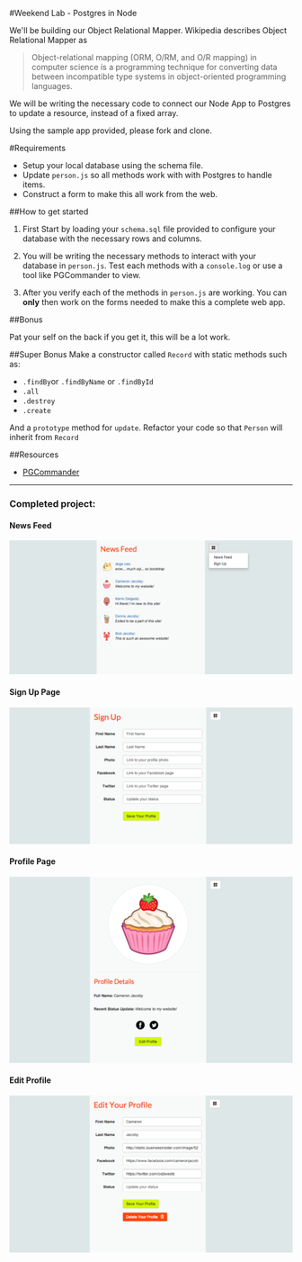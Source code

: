 #Weekend Lab - Postgres in Node

We'll be building our Object Relational Mapper. Wikipedia describes Object Relational Mapper as

> Object-relational mapping (ORM, O/RM, and O/R mapping) in computer science is a programming technique for converting data between incompatible type systems in object-oriented programming languages.

We will be writing the necessary code to connect our Node App to Postgres to update a resource, instead of a fixed array.


Using the sample  app provided, please fork and clone.

#Requirements
* Setup your local database using the schema file.
* Update `person.js` so all methods work with with Postgres to handle items.
* Construct a form to make this all work from the web.


##How to get started

1. First Start by loading your `schema.sql` file provided to configure your database with the necessary rows and columns.

2. You will be writing the necessary methods to interact with your database in `person.js`. Test each methods with a `console.log` or use a tool like PGCommander to view.

3. After you verify each of the methods in `person.js` are working. You can **only** then work on the forms needed to make this a complete web app.


##Bonus

Pat your self on the back if you get it, this will be a lot work.

##Super Bonus
Make a constructor called `Record` with static methods such as:

* `.findBy`or `.findByName` or `.findById`
*  `.all`
*  `.destroy`
*  `.create`

And a `prototype` method for `update`. Refactor your code so that `Person` will inherit from `Record`

##Resources
* [PGCommander](https://eggerapps.at/pgcommander/)


--------------------

### Completed project:

#### News Feed

![ScreenShot](/public/images/screenshot_feed.png)

#### Sign Up Page

![ScreenShot](/public/images/screenshot_new.png)

#### Profile Page

![ScreenShot](/public/images/screenshot_profile.png)

#### Edit Profile

![ScreenShot](/public/images/screenshot_edit.png)